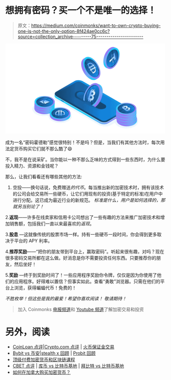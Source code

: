 # 想拥有密码？买一个不是唯一的选择！

> 原文：<https://medium.com/coinmonks/want-to-own-crypto-buying-one-is-not-the-only-option-8f424ae0cc6c?source=collection_archive---------75----------------------->

![](img/1994900fac642603845eeffc5410b514.png)

成为一名“密码霍德勒”感觉很特别！不是吗？但是，当我们有其他方法时，每次用法定货币购买它们就不那么酷了😄

不，我不是在说采矿。当你能以一种不那么乏味的方式得到一些东西时，为什么要投入精力、资源和金钱呢？

那么，让我们看看还有哪些其他的方法:

1.  空投——换句话说，免费赠送*的代币*。每当推出新的加密技术时，拥有该技术的公司会给交易所一些硬币，让它们用现有的投资(基于特定的标准)在用户中进行分配。这已成为最近行业的新规范。
    *标准是什么，用户是如何选择的，那就另当别论了！*

2.**返现**——许多在线卖家和信用卡公司想出了一些有趣的方法来推广加密技术和增加销售额，包括我们一直以来最喜欢的*返现*。

3.**股息** —这就像传统的股票市场一样。持有一些硬币一段时间，你会得到更多取决于平台的 APY 利率。

4.**推荐奖励**——“把你的朋友带到平台上，赢取密码”。听起来很有趣，对吗？现在很多密码交易所都在这么做。好消息是你不需要投资任何东西。只要推荐你的朋友，然后坐好！

5.**奖励** —终于到奖励时间了！一些应用程序奖励你令牌，仅仅是因为你使用了他们的应用程序。好得难以置信？但事实如此。查看“勇敢”浏览器。只需在他们的平台上浏览，获得蝙蝠代币！免费的！

*不胜枚举！但这些是我的最爱！希望你喜欢阅读！
敬请期待！*

> 加入 Coinmonks [电报频道](https://t.me/coincodecap)和 [Youtube 频道](https://www.youtube.com/c/coinmonks/videos)了解加密交易和投资

# 另外，阅读

*   [CoinLoan 点评](https://coincodecap.com/coinloan-review)|[Crypto.com 点评](/coinmonks/crypto-com-review-f143dca1f74c) | [火币保证金交易](/coinmonks/huobi-margin-trading-b3b06cdc1519)
*   [Bybit vs 币安](https://coincodecap.com/bybit-binance-moonxbt)|[stealth x 回顾](/coinmonks/stealthex-review-396c67309988) | [Probit 回顾](https://coincodecap.com/probit-review)
*   [顶级付费加密货币和区块链课程](https://coincodecap.com/blockchain-courses)
*   [CBET 点评](https://coincodecap.com/cbet-casino-review) | [库币 vs 比特币基地](https://coincodecap.com/kucoin-vs-coinbase) | [拜比特 vs 比特币基地](https://coincodecap.com/bybit-vs-coinbase)
*   [如何在加拿大购买加密货币？](https://coincodecap.com/how-to-buy-cryptocurrency-in-canada)